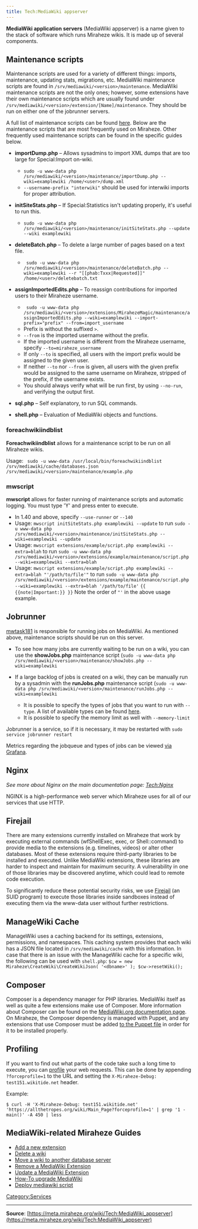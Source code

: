 ```yaml
---
title: Tech:MediaWiki appserver
---
```


**MediaWiki application servers** (MediaWiki appserver) is a name given to the stack of software which runs Miraheze wikis. It is made up of several components.

## Maintenance scripts 

Maintenance scripts are used for a variety of different things: imports, maintenance, updating stats, migrations, etc. MediaWiki maintenance scripts are found in `/srv/mediawiki/<version>/maintenance`. MediaWiki maintenance scripts are not the only ones; however, some extensions have their own maintenance scripts which are usually found under `/srv/mediawiki/<version>/extension/[Name]/maintenance`. They should be run on either one of the jobrunner servers.

A full list of maintenance scripts can be found [here](https://meta.miraheze.org/wiki/mediawikiwiki:Manual:Maintenance_scripts#List_of_maintenance_scripts). Below are the maintenance scripts that are most frequently used on Miraheze. Other frequently used maintenance scripts can be found in the specific guides below.

* **importDump.php** – Allows sysadmins to import XML dumps that are too large for Special:Import on-wiki.
   * `sudo -u www-data php /srv/mediawiki/<version>/maintenance/importDump.php --wiki=examplewiki /home/<user>/dump.xml`
   * `--username-prefix "interwiki"` should be used for interwiki imports for proper attribution.

* **initSiteStats.php** – If Special:Statistics isn't updating properly, it's useful to run this.
   * `sudo -u www-data php /srv/mediawiki/<version>/maintenance/initSiteStats.php --update --wiki examplewiki`

* **deleteBatch.php** – To delete a large number of pages based on a text file.
   * ` sudo -u www-data php /srv/mediawiki/<version>/maintenance/deleteBatch.php --wiki=examplewiki --r "[[phab:Txxx|Requested]]" /home/<user>/deletebatch.txt`

* **assignImportedEdits.php** – To reassign contributions for imported users to their Miraheze username.
   * ` sudo -u www-data php /srv/mediawiki/<version>/extensions/MirahezeMagic/maintenance/assignImportedEdits.php --wiki=examplewiki --import-prefix="prefix" --from=import_username`
   * Prefix is without the suffixed `>`.
   * `--from` is the imported username without the prefix.
   * If the imported username is different from the Miraheze username, specify `--to=miraheze_username`
   * If only `--to` is specified, all users with the import prefix would be assigned to the given user.
   * If neither `--to` nor `--from` is given, all users with the given prefix would be assigned to the same username on Miraheze, stripped of the prefix, if the username exists.
   * You should always verify what will be run first, by using `--no-run`, and verifying the output first.

* **sql.php** – Self explanatory, to run SQL commands.

* **shell.php** – Evaluation of MediaWiki objects and functions.

### foreachwikiindblist 

**Foreachwikiindblist** allows for a maintenance script to be run on all Miraheze wikis.

Usage: ` sudo -u www-data /usr/local/bin/foreachwikiindblist /srv/mediawiki/cache/databases.json /srv/mediawiki/<version>/maintenance/example.php`

### mwscript 

**mwscript** allows for faster running of maintenance scripts and automatic logging. You must type 'Y' and press enter to execute.

* In 1.40 and above, specify `--use-runner` or `--140`
* Usage: `mwscript initSiteStats.php examplewiki --update` to run `sudo -u www-data php /srv/mediawiki/<version>/maintenance/initSiteStats.php --wiki=examplewiki --update`
* Usage: `mwscript extensions/example/script.php examplewiki --extra=blah` to run `sudo -u www-data php /srv/mediawiki/<version>/extensions/example/maintenance/script.php --wiki=examplewiki --extra=blah`
* Usage: `mwscript extensions/example/script.php examplewiki --extra=blah "'/path/to/file'"` to run `sudo -u www-data php /srv/mediawiki/<version>/extensions/example/maintenance/script.php --wiki=examplewiki --extra=blah '/path/to/file'`
 `{{ {{note|Important:}} }}` Note the order of `"'` in the above usage example.

## Jobrunner 

[mwtask181](/tech-docs/techmwtask181) is responsible for running jobs on MediaWiki. As mentioned above, maintenance scripts should be run on this server.

* To see how many jobs are currently waiting to be run on a wiki, you can use the **showJobs.php** maintenance script (`sudo -u www-data php /srv/mediawiki/<version>/maintenance/showJobs.php --wiki=examplewiki`

* If a large backlog of jobs is created on a wiki, they can be manually run by a sysadmin with the **runJobs.php** maintenance script (`sudo -u www-data php /srv/mediawiki/<version>/maintenance/runJobs.php --wiki=examplewiki`
   * It is possible to specify the types of jobs that you want to run with `--type`. A list of available types can be found [here](https://meta.miraheze.org/wiki/mediawikiwiki:Manual:$wgJobClasses).
   * It is possible to specify the memory limit as well with `--memory-limit`

Jobrunner is a service, so if it is necessary, it may be restarted with `sudo service jobrunner restart`

Metrics regarding the jobqueue and types of jobs can be viewed [via Grafana](https://grafana.wikitide.net/d/3L3WYylMz/mediawiki-job-queue).

## Nginx 

*See more about Nginx on the main documentation page: [Tech:Nginx](/tech-docs/technginx)*

NGINX is a high-performance web server which Miraheze uses for all of our services that use HTTP.

## Firejail 

There are many extensions currently installed on Miraheze that work by executing external commands (wfShellExec, exec, or Shell::command) to provide media to the extensions (e.g. timelines, videos) or alter other databases. Most of these extensions require third-party libraries to be installed and executed. Unlike MediaWiki extensions, these libraries are harder to inspect and maintain for maximum security. A vulnerability in one of those libraries may be discovered anytime, which could lead to remote code execution.

To significantly reduce these potential security risks, we use [Firejail](https://firejail.wordpress.com/) (an SUID program) to execute those libraries inside sandboxes instead of executing them via the www-data user without further restrictions.

## ManageWiki Cache 

ManageWiki uses a caching backend for its settings, extensions, permissions, and namespaces. This caching system provides that each wiki has a JSON file located in `/srv/mediawiki/cache` with this information. In case that there is an issue with the ManageWiki cache for a specific wiki, the following can be used with `shell.php`: `$cw = new Miraheze\CreateWiki\CreateWikiJson( '<dbname>' ); $cw->resetWiki();`

## Composer 

Composer is a dependency manager for PHP libraries. MediaWiki itself as well as quite a few extensions make use of Composer. More information about Composer can be found on the [MediaWiki.org documentation page](https://meta.miraheze.org/wiki/mediawikiwiki:Composer). On Miraheze, the Composer dependency is managed with Puppet, and any extensions that use Composer must be added [to the Puppet file](https://github.com/miraheze/puppet/blob/master/modules/mediawiki/manifests/extensionsetup.pp) in order for it to be installed properly.

## Profiling 

If you want to find out what parts of the code take such a long time to execute, you can [profile](https://www.mediawiki.org/wiki/Manual:Profiling) your web requests. This can be done by appending `?forceprofile=1` to the URL and setting the `X-Miraheze-Debug: test151.wikitide.net` header.

Example:
```
$ curl -H 'X-Miraheze-Debug: test151.wikitide.net' 'https://allthetropes.org/wiki/Main_Page?forceprofile=1' | grep '1 - main()' -A 450 | less
```

## MediaWiki-related Miraheze Guides 

* [Add a new extension](/tech-docs/techadding_a_new_extension)
* [Delete a wiki](/tech-docs/techdelete_a_wiki)
* [Move a wiki to another database server](/tech-docs/techmoving_a_wiki_to_another_database_server)
* [Remove a MediaWiki Extension](/tech-docs/techremoving_an_extension)
* [Update a MediaWiki Extension](https://meta.miraheze.org/wiki/Tech:Updating_an_extension)
* [How-To upgrade MediaWiki](/tech-docs/techupgrading_mediawiki)
* [Deploy mediawiki script](https://meta.miraheze.org/wiki/Tech:Deploy-mediawiki)

[Category:Services](https://meta.miraheze.org/wiki/Category:Services)

----
**Source**: [https://meta.miraheze.org/wiki/Tech:MediaWiki_appserver](https://meta.miraheze.org/wiki/Tech:MediaWiki_appserver)
